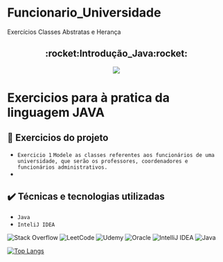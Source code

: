 # Funcionario_Universidade

Exercícios Classes Abstratas e Herança

<h2 align="center">:rocket:Introdução_Java:rocket:</h2>


<p align="center">
<img src="https://img.shields.io/badge/Status-Programador_em_Desenvolvimento-blue"></p>

# <p>Exercicios para à pratica da linguagem JAVA</p>

## 🔨 Exercicios do projeto

- `Exercicio 1` `Modele as classes referentes aos funcionários de uma universidade, que serão os
professores, coordenadores e funcionários administrativos.`
- 
## ✔️ Técnicas e tecnologias utilizadas

- ``Java ``
- ``InteliJ IDEA``

![Stack Overflow](https://img.shields.io/badge/-Stackoverflow-FE7A16?style=for-the-badge&logo=stack-overflow&logoColor=white)
![LeetCode](https://img.shields.io/badge/LeetCode-000000?style=for-the-badge&logo=LeetCode&logoColor=#d16c06)
![Udemy](https://img.shields.io/badge/Udemy-A435F0?style=for-the-badge&logo=Udemy&logoColor=white)
![Oracle](https://img.shields.io/badge/Oracle-F80000?style=for-the-badge&logo=oracle&logoColor=white)
![IntelliJ IDEA](https://img.shields.io/badge/IntelliJIDEA-000000.svg?style=for-the-badge&logo=intellij-idea&logoColor=white)
![Java](https://img.shields.io/badge/java-%23ED8B00.svg?style=for-the-badge&logo=openjdk&logoColor=white)


[![Top Langs](https://github-readme-stats.vercel.app/api/top-langs/?username=WellZup&layout=compact)](https://github.com/WellZup/github-readme-stats)
